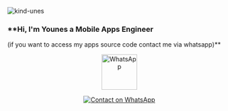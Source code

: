 <p align="left">
  <img src="https://komarev.com/ghpvc/?username=kind-unes&label=Profile%20views&color=0e75b6&style=flat" alt="kind-unes" />
</p>

### **Hi, I'm Younes a Mobile Apps Engineer
(if you want to access my apps source code contact me via whatsapp)**

<p align="center">
  <a href="https://wa.me/message/ERKHEXO2Q2FKN1">
    <img src="https://upload.wikimedia.org/wikipedia/commons/6/6b/WhatsApp.svg" alt="WhatsApp" width="80" height="80" />
  </a>
</p>

<p align="center">
  <a href="https://wa.me/message/ERKHEXO2Q2FKN1">
    <img src="https://img.shields.io/badge/Contact_Me_on_WhatsApp-25D366?style=for-the-badge&logo=whatsapp&logoColor=white" alt="Contact on WhatsApp" />
  </a>
</p>
